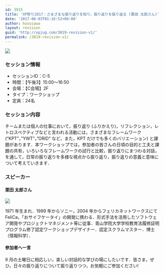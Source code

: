 ```yaml
---
id: 3915
title: 'XP祭り2017：さまざまな振り返りを知り，振り返りを振り返る (栗田 太郎さん)'
date: '2017-08-03T01:16:52+00:00'
author: hosozawa
layout: revision
guid: 'http://xpjug.com/3819-revision-v1/'
permalink: /3819-revision-v1/
---
```


![](http://xpjug.com/wp-content/uploads/2017/08/xp2017-sessioin-c5.png)

### セッション情報

- セッションID：C-5
- 時間：【午後3】15:00～16:50
- 会場：【C会場】2F
- タイプ：ワークショップ
- 定員：24名

### セッション内容

チームまたは個人の仕事において，振り返り (ふりかえり)，リフレクション，<wbr></wbr>レトロスペクティブなどと言われる活動には，<wbr></wbr>さまざまなフレームワーク (“KPT”，”YWT”，”ORID” など，また，KPT だけでも多くのバリエーション) と課題があります．本ワークショップでは，<wbr></wbr>参加者の皆さんの日頃の目的と工夫と課題の共有，<wbr></wbr>いろいろなフレームワークの試行と比較，<wbr></wbr>振り返りにまつわる対話，を通して，<wbr></wbr>日常の振り返りを多様な視点から振り返り，<wbr></wbr>振り返りの意義と意味について考えていきます．

### スピーカー

#### <span class="il">栗田</span> 太郎さん

![](http://xpjug.com/wp-content/uploads/2017/07/kurita-taro.jpg)

1971 年生まれ．1999 年からソニー，2004 年からフェリカネットワークスにて FeliCa，「おサイフケータイ」の開発に携わる．<wbr></wbr>形式手法を活用したソフトウェア開発やプロジェクトマネジメント<wbr></wbr>等に従事．<wbr></wbr>青山学院大学学校教育法履修証明プログラム修了認定ワークショッ<wbr></wbr>プデザイナー．認定スクラムマスター．博士（情報科学）．

#### 参加者へ一言

9 月の土曜日に相応しい，楽しい対話的な学びの場にしたいです．<wbr></wbr>皆さま，ぜひ，日々の振り返りについて振り返りつつ，<wbr></wbr>お気軽にご参加ください!